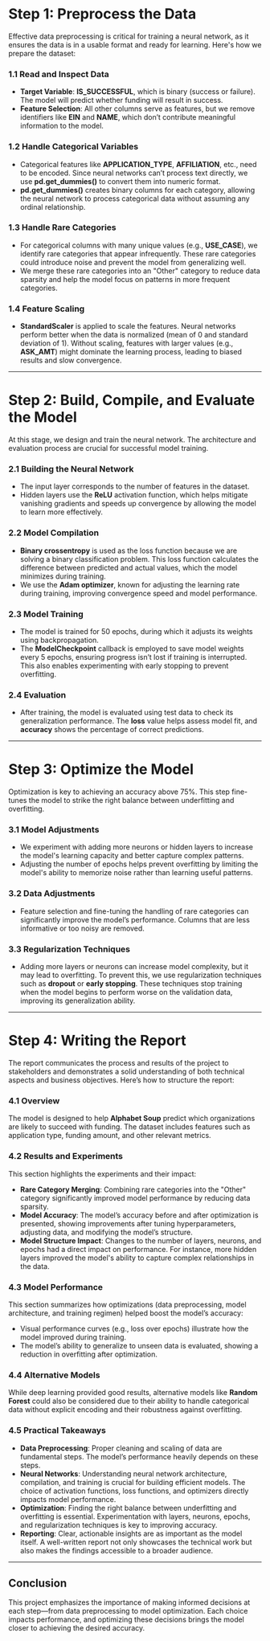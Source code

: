 # Step 1: Preprocess the Data

Effective data preprocessing is critical for training a neural network, as it ensures the data is in a usable format and ready for learning. Here's how we prepare the dataset:

### 1.1 Read and Inspect Data
- **Target Variable**: **IS_SUCCESSFUL**, which is binary (success or failure). The model will predict whether funding will result in success.
- **Feature Selection**: All other columns serve as features, but we remove identifiers like **EIN** and **NAME**, which don’t contribute meaningful information to the model.

### 1.2 Handle Categorical Variables
- Categorical features like **APPLICATION_TYPE**, **AFFILIATION**, etc., need to be encoded. Since neural networks can’t process text directly, we use **pd.get_dummies()** to convert them into numeric format.
- **pd.get_dummies()** creates binary columns for each category, allowing the neural network to process categorical data without assuming any ordinal relationship.

### 1.3 Handle Rare Categories
- For categorical columns with many unique values (e.g., **USE_CASE**), we identify rare categories that appear infrequently. These rare categories could introduce noise and prevent the model from generalizing well.
- We merge these rare categories into an "Other" category to reduce data sparsity and help the model focus on patterns in more frequent categories.

### 1.4 Feature Scaling
- **StandardScaler** is applied to scale the features. Neural networks perform better when the data is normalized (mean of 0 and standard deviation of 1). Without scaling, features with larger values (e.g., **ASK_AMT**) might dominate the learning process, leading to biased results and slow convergence.

---

# Step 2: Build, Compile, and Evaluate the Model

At this stage, we design and train the neural network. The architecture and evaluation process are crucial for successful model training.

### 2.1 Building the Neural Network
- The input layer corresponds to the number of features in the dataset. 
- Hidden layers use the **ReLU** activation function, which helps mitigate vanishing gradients and speeds up convergence by allowing the model to learn more effectively.

### 2.2 Model Compilation
- **Binary crossentropy** is used as the loss function because we are solving a binary classification problem. This loss function calculates the difference between predicted and actual values, which the model minimizes during training.
- We use the **Adam optimizer**, known for adjusting the learning rate during training, improving convergence speed and model performance.

### 2.3 Model Training
- The model is trained for 50 epochs, during which it adjusts its weights using backpropagation. 
- The **ModelCheckpoint** callback is employed to save model weights every 5 epochs, ensuring progress isn’t lost if training is interrupted. This also enables experimenting with early stopping to prevent overfitting.

### 2.4 Evaluation
- After training, the model is evaluated using test data to check its generalization performance. The **loss** value helps assess model fit, and **accuracy** shows the percentage of correct predictions.

---

# Step 3: Optimize the Model

Optimization is key to achieving an accuracy above 75%. This step fine-tunes the model to strike the right balance between underfitting and overfitting.

### 3.1 Model Adjustments
- We experiment with adding more neurons or hidden layers to increase the model's learning capacity and better capture complex patterns.
- Adjusting the number of epochs helps prevent overfitting by limiting the model's ability to memorize noise rather than learning useful patterns.

### 3.2 Data Adjustments
- Feature selection and fine-tuning the handling of rare categories can significantly improve the model’s performance. Columns that are less informative or too noisy are removed.

### 3.3 Regularization Techniques
- Adding more layers or neurons can increase model complexity, but it may lead to overfitting. To prevent this, we use regularization techniques such as **dropout** or **early stopping**. These techniques stop training when the model begins to perform worse on the validation data, improving its generalization ability.

---

# Step 4: Writing the Report

The report communicates the process and results of the project to stakeholders and demonstrates a solid understanding of both technical aspects and business objectives. Here’s how to structure the report:

### 4.1 Overview
The model is designed to help **Alphabet Soup** predict which organizations are likely to succeed with funding. The dataset includes features such as application type, funding amount, and other relevant metrics.

### 4.2 Results and Experiments
This section highlights the experiments and their impact:
- **Rare Category Merging**: Combining rare categories into the "Other" category significantly improved model performance by reducing data sparsity.
- **Model Accuracy**: The model’s accuracy before and after optimization is presented, showing improvements after tuning hyperparameters, adjusting data, and modifying the model’s structure.
- **Model Structure Impact**: Changes to the number of layers, neurons, and epochs had a direct impact on performance. For instance, more hidden layers improved the model's ability to capture complex relationships in the data.

### 4.3 Model Performance
This section summarizes how optimizations (data preprocessing, model architecture, and training regimen) helped boost the model’s accuracy:
- Visual performance curves (e.g., loss over epochs) illustrate how the model improved during training.
- The model’s ability to generalize to unseen data is evaluated, showing a reduction in overfitting after optimization.

### 4.4 Alternative Models
While deep learning provided good results, alternative models like **Random Forest** could also be considered due to their ability to handle categorical data without explicit encoding and their robustness against overfitting.

### 4.5 Practical Takeaways
- **Data Preprocessing**: Proper cleaning and scaling of data are fundamental steps. The model’s performance heavily depends on these steps.
- **Neural Networks**: Understanding neural network architecture, compilation, and training is crucial for building efficient models. The choice of activation functions, loss functions, and optimizers directly impacts model performance.
- **Optimization**: Finding the right balance between underfitting and overfitting is essential. Experimentation with layers, neurons, epochs, and regularization techniques is key to improving accuracy.
- **Reporting**: Clear, actionable insights are as important as the model itself. A well-written report not only showcases the technical work but also makes the findings accessible to a broader audience.

---

## Conclusion

This project emphasizes the importance of making informed decisions at each step—from data preprocessing to model optimization. Each choice impacts performance, and optimizing these decisions brings the model closer to achieving the desired accuracy.